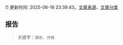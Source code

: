 :alarm_clock: 更新时间: 2025-06-16 23:39:43。[文章来源](/README.md)、[文章分类](/TAGS.md)

## 报告


> 关键字：`报告`、`月报`



